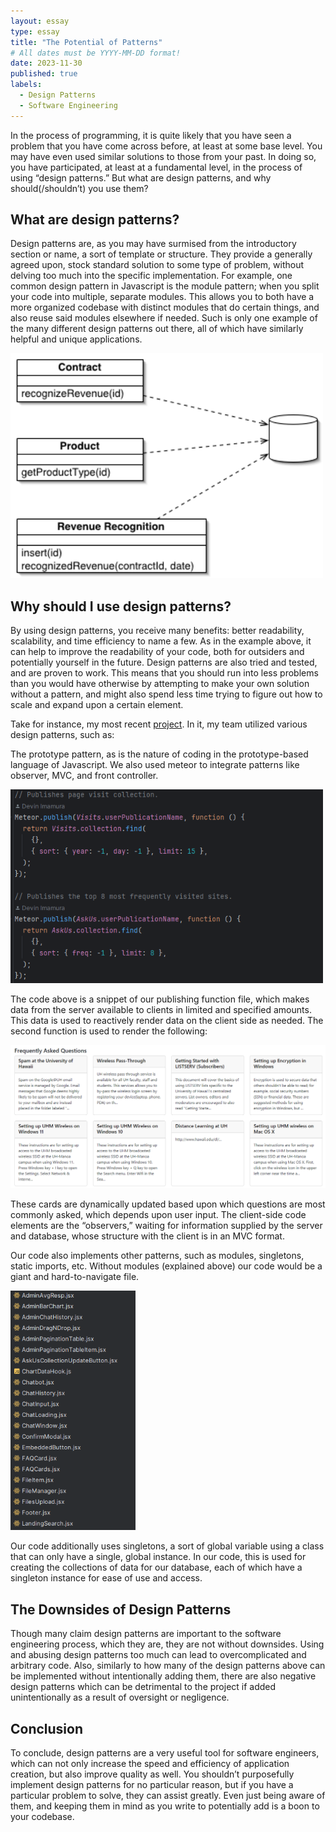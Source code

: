 ```yaml
---
layout: essay
type: essay
title: "The Potential of Patterns"
# All dates must be YYYY-MM-DD format!
date: 2023-11-30
published: true
labels:
  - Design Patterns
  - Software Engineering
---
```


In the process of programming, it is quite likely that you have seen a problem that you have come across before, at least at some base level. You may have even used similar solutions to those from your past. In doing so, you have participated, at least at a fundamental level, in the process of using “design patterns.” But what are design patterns, and why should(/shouldn’t) you use them?


## What are design patterns?

Design patterns are, as you may have surmised from the introductory section or name, a sort of template or structure. They provide a generally agreed upon, stock standard solution to some type of problem, without delving too much into the specific implementation. For example, one common design pattern in Javascript is the module pattern; when you split your code into multiple, separate modules. This allows you to both have a more organized codebase with distinct modules that do certain things, and also reuse said modules elsewhere if needed. Such is only one example of the many different design patterns out there, all of which have similarly helpful and unique applications.

<img width="500px" src="../img/dp1.png">

## Why should I use design patterns?

By using design patterns, you receive many benefits: better readability, scalability, and time efficiency to name a few. As in the example above, it can help to improve the readability of your code, both for outsiders and potentially yourself in the future. Design patterns are also tried and tested, and are proven to work. This means that you should run into less problems than you would have otherwise by attempting to make your own solution without a pattern, and might also spend less time trying to figure out how to scale and expand upon a certain element.

Take for instance, my most recent [project](https://github.com/Regex-ICS314/AskUs). In it, my team utilized various design patterns, such as:

The prototype pattern, as is the nature of coding in the prototype-based language of Javascript. 
We also used meteor to integrate patterns like observer, MVC, and front controller.		

<img width="500px" src="../img/dp2.png">
                                            
The code above is a snippet of our publishing function file, which makes data from the server available to clients in limited and specified amounts. This data is used to reactively render data on the client side as needed. The second function is used to render the following:

<img width="900px" src="../img/dp3.png">
                                            
These cards are dynamically updated based upon which questions are most commonly asked, which depends upon user input. The client-side code elements are the “observers,” waiting for information supplied by the server and database, whose structure with the client is in an MVC format.

Our code also implements other patterns, such as modules, singletons, static imports, etc. Without modules (explained above) our code would be a giant and hard-to-navigate file.

<img width="200px" src="../img/dp4.png">
                                            
Our code additionally uses singletons, a sort of global variable using a class that can only have a single, global instance. In our code, this is used for creating the collections of data for our database, each of which have a singleton instance for ease of use and access.


## The Downsides of Design Patterns

Though many claim design patterns are important to the software engineering process, which they are, they are not without downsides. Using and abusing design patterns too much can lead to overcomplicated and arbitrary code. Also, similarly to how many of the design patterns above can be implemented without intentionally adding them, there are also negative design patterns which can be detrimental to the project if added unintentionally as a result of oversight or negligence.


## Conclusion

To conclude, design patterns are a very useful tool for software engineers, which can not only increase the speed and efficiency of application creation, but also improve quality as well. You shouldn’t purposefully implement design patterns for no particular reason, but if you have a particular problem to solve, they can assist greatly. Even just being aware of them, and keeping them in mind as you write to potentially add is a boon to your codebase. 
